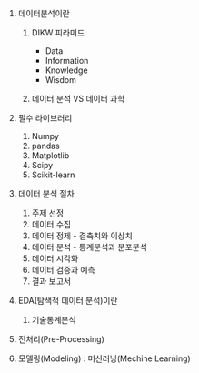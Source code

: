 1. 데이터분석이란
   1) DIKW 피라미드
      - Data
      - Information
      - Knowledge
      - Wisdom
        
   2) 데이터 분석 VS 데이터 과학
2. 필수 라이브러리
   1) Numpy
   2) pandas
   3) Matplotlib
   4) Scipy
   5) Scikit-learn
      
3. 데이터 분석 절차
   1) 주제 선정
   2) 데이터 수집
   3) 데이터 정제 - 결측치와 이상치
   4) 데이터 분석 - 통계분석과 분포분석
   5) 데이터 시각화
   6) 데이터 검증과 예측
   7) 결과 보고서
      
4. EDA(탐색적 데이터 분석)이란
   1) 기술통계분석
5. 전처리(Pre-Processing)
6. 모델링(Modeling) : 머신러닝(Mechine Learning)
